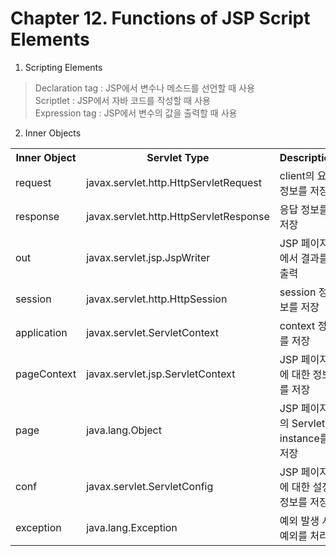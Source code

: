 # Chapter 12. Functions of JSP Script Elements

1. Scripting Elements
> Declaration tag : JSP에서 변수나 메소드를 선언할 때 사용<br>
> Scriptlet : JSP에서 자바 코드를 작성할 때 사용<br>
> Expression tag : JSP에서 변수의 값을 출력할 때 사용

2. Inner Objects
<table>
    <tr>
        <th>Inner Object</th>
        <th>Servlet Type</th>
        <th>Description</th>
    </tr>
    <tr>
        <td>request</td>
        <td>javax.servlet.http.HttpServletRequest</td>
        <td>client의 요청 정보를 저장</td>
    </tr>
    <tr>
        <td>response</td>
        <td>javax.servlet.http.HttpServletResponse</td>
        <td>응답 정보를 저장</td>
    </tr>
    <tr>
        <td>out</td>
        <td>javax.servlet.jsp.JspWriter</td>
        <td>JSP 페이지에서 결과를 출력</td>
    </tr>
    <tr>
        <td>session</td>
        <td>javax.servlet.http.HttpSession</td>
        <td>session 정보를 저장</td>
    </tr>
    <tr>
        <td>application</td>
        <td>javax.servlet.ServletContext</td>
        <td>context 정보를 저장</td>
    </tr>
    <tr>
        <td>pageContext</td>
        <td>javax.servlet.jsp.ServletContext</td>
        <td>JSP 페이지에 대한 정보를 저장</td>
    </tr>
    <tr>
        <td>page</td>
        <td>java.lang.Object</td>
        <td>JSP 페이지의 Servlet instance를 저장</td>
    </tr>
    <tr>
        <td>conf</td>
        <td>javax.servlet.ServletConfig</td>
        <td>JSP 페이지에 대한 설정 정보를 저장</td>
    </tr>
    <tr>
        <td>exception</td>
        <td>java.lang.Exception</td>
        <td>예외 발생 시 예외를 처리</td>
    </tr>
</table>
